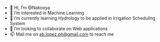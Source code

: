 - 👋 Hi, I’m @Nakooya
- 👀 I’m interested in Machine Learning
- 🌱 I’m currently learning Hydrology to be applied in Irrigation Scheduling System
- 💞️ I’m looking to collaborate on Web applications
- 📫 Mail me on ab.lopez.ph@gmail.com to reach me

<!---
Nakooya/Nakooya is a ✨ special ✨ repository because its `README.md` (this file) appears on your GitHub profile.
You can click the Preview link to take a look at your changes.
--->
